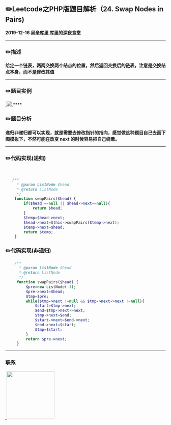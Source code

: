 ## :pencil2:Leetcode之PHP版题目解析（24. Swap Nodes in Pairs)
**2019-12-16 吴亲库里 库里的深夜食堂**
****
### :pencil2:描述
**给定一个链表，两两交换两个结点的位置，然后返回交换后的链表，注意是交换结点本身，而不是修改其值**
****
### :pencil2:题目实例
<a href="https://github.com/wuqinqiang/">
​    <img src="https://github.com/wuqinqiang/Lettcode-php/blob/master/images/24.png">
</a> 
****

### :pencil2:题目分析
**递归非递归都可以实现，就是需要去修改指针的指向，感觉做这种题目自己去画下图模拟下，不然可能在改变 next 的时候容易把自己绕晕。**
****


### :pencil2:代码实现(递归)
             
```php
 

   /**
     * @param ListNode $head
     * @return ListNode
     */
    function swapPairs($head) {
        if($head ==null || $head->next==null){
            return $head;
        }
        $temp=$head->next;
        $head->next=$this->swapPairs($temp->next);
        $temp->next=$head;    
        return $temp;
    }
```


### :pencil2:代码实现(非递归)
             
```php
    /**
      * @param ListNode $head
      * @return ListNode
      */
     function swapPairs($head) {     
         $pre=new ListNode(-1);
         $pre->next=$head;
         $tmp=$pre;
         while($tmp->next !=null && $tmp->next->next !=null){
             $start=$tmp->next;
             $end=$tmp->next->next;
             $tmp->next=$end;
             $start->next=$end->next;
             $end->next=$start;
             $tmp=$start;
         }
         return $pre->next;
     }
```


****

### 联系

<a href="https://github.com/wuqinqiang/">
​    <img src="https://github.com/wuqinqiang/Lettcode-php/blob/master/qrcode_for_gh_c194f9d4cdb1_430.jpg" width="150px" height="150px">
</a> 
   
    
    
    

